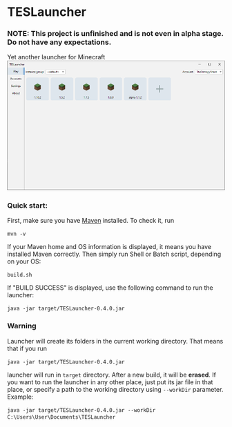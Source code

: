 # TESLauncher

### NOTE: This project is unfinished and is not even in alpha stage. Do not have any expectations.

Yet another launcher for Minecraft 
![images/Screenshot.png](images/Screenshot.png)

### Quick start:
First, make sure you have [Maven](https://maven.apache.org/) installed. To check it, run
```shell
mvn -v
```
If your Maven home and OS information is displayed, it means you have installed Maven correctly. Then simply run Shell or Batch script, depending on your OS:
```shell
build.sh
```
If "BUILD SUCCESS" is displayed, use the following command to run the launcher:
```shell
java -jar target/TESLauncher-0.4.0.jar
```

### Warning
Launcher will create its folders in the current working directory. That means that if you run <br>
```shell
java -jar target/TESLauncher-0.4.0.jar
```
launcher will run in `target` directory. After a new build, it will be <strong>erased</strong>. If you want to run the launcher in any other place,
just put its jar file in that place, or specify a path to the working directory using `--workDir` parameter. <br>
Example:
```shell
java -jar target/TESLauncher-0.4.0.jar --workDir C:\Users\User\Documents\TESLauncher
```